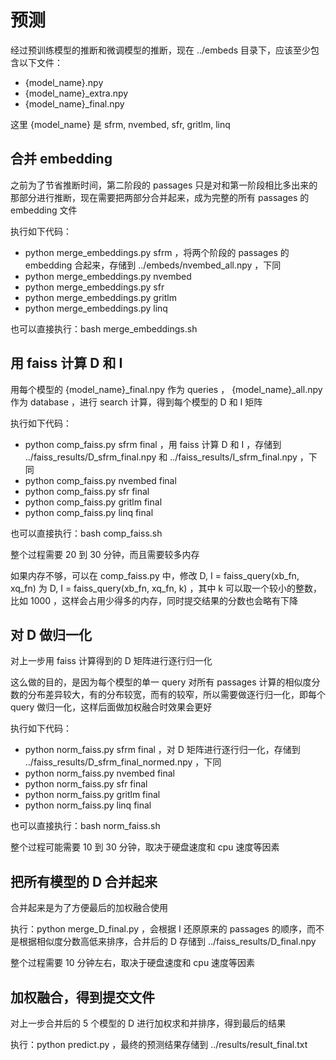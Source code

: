 # 预测

经过预训练模型的推断和微调模型的推断，现在 ../embeds 目录下，应该至少包含以下文件：
- {model_name}.npy
- {model_name}_extra.npy
- {model_name}_final.npy

这里 {model_name} 是 sfrm, nvembed, sfr, gritlm, linq

## 合并 embedding

之前为了节省推断时间，第二阶段的 passages 只是对和第一阶段相比多出来的那部分进行推断，现在需要把两部分合并起来，成为完整的所有 passages 的 embedding 文件

执行如下代码：
- python merge_embeddings.py sfrm ，将两个阶段的 passages 的 embedding 合起来，存储到 ../embeds/nvembed_all.npy ，下同
- python merge_embeddings.py nvembed
- python merge_embeddings.py sfr
- python merge_embeddings.py gritlm
- python merge_embeddings.py linq

也可以直接执行：bash merge_embeddings.sh

## 用 faiss 计算 D 和 I

用每个模型的 {model_name}_final.npy 作为 queries ， {model_name}_all.npy 作为 database ，进行 search 计算，得到每个模型的 D 和 I 矩阵

执行如下代码：
- python comp_faiss.py sfrm final ，用 faiss 计算 D 和 I ，存储到 ../faiss_results/D_sfrm_final.npy 和 ../faiss_results/I_sfrm_final.npy ，下同
- python comp_faiss.py nvembed final
- python comp_faiss.py sfr final
- python comp_faiss.py gritlm final
- python comp_faiss.py linq final

也可以直接执行：bash comp_faiss.sh

整个过程需要 20 到 30 分钟，而且需要较多内存

如果内存不够，可以在 comp_faiss.py 中，修改 D, I = faiss_query(xb_fn, xq_fn) 为 D, I = faiss_query(xb_fn, xq_fn, k) ，其中 k 可以取一个较小的整数，比如 1000 ，这样会占用少得多的内存，同时提交结果的分数也会略有下降

## 对 D 做归一化

对上一步用 faiss 计算得到的 D 矩阵进行逐行归一化

这么做的目的，是因为每个模型的单一 query 对所有 passages 计算的相似度分数的分布差异较大，有的分布较宽，而有的较窄，所以需要做逐行归一化，即每个 query 做归一化，这样后面做加权融合时效果会更好

执行如下代码：
- python norm_faiss.py sfrm final ，对 D 矩阵进行逐行归一化，存储到 ../faiss_results/D_sfrm_final_normed.npy ，下同
- python norm_faiss.py nvembed final
- python norm_faiss.py sfr final
- python norm_faiss.py gritlm final
- python norm_faiss.py linq final

也可以直接执行：bash norm_faiss.sh

整个过程可能需要 10 到 30 分钟，取决于硬盘速度和 cpu 速度等因素

## 把所有模型的 D 合并起来

合并起来是为了方便最后的加权融合使用

执行：python merge_D_final.py ，会根据 I 还原原来的 passages 的顺序，而不是根据相似度分数高低来排序，合并后的 D 存储到 ../faiss_results/D_final.npy

整个过程需要 10 分钟左右，取决于硬盘速度和 cpu 速度等因素

## 加权融合，得到提交文件

对上一步合并后的 5 个模型的 D 进行加权求和并排序，得到最后的结果

执行：python predict.py ，最终的预测结果存储到 ../results/result_final.txt
